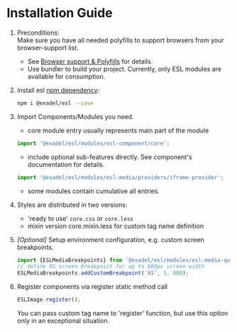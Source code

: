 # Installation Guide

<a name="content"></a>

1. Preconditions:  
  Make sure you have all needed polyfills to support browsers from your browser-support list. 
    - See [Browser support & Polyfills](./BROWSER_SUPPORT.md) for details.
    - Use bundler to build your project. Currently, only ESL modules are available for consumption.

2. Install esl [npm dependency](https://www.npmjs.com/package/@exadel/esl):
   ```bash
   npm i @exadel/esl --save
   ```

3. Import Components/Modules you need.
   - core module entry usually represents main part of the module
   ```typescript
   import '@exadel/esl/modules/esl-component/core';
   ```
   - include optional sub-features directly. See component's documentation for details.
   ```typescript
   import '@exadel/esl/modules/esl-media/providers/iframe-provider';
   ```
   - some modules contain cumulative all entries.

4. Styles are distributed in two versions:
   - 'ready to use' `core.css` or `core.less`
   - mixin version core.mixin.less for custom tag name definition

5. _[Optional]_ Setup environment configuration, e.g. custom screen breakpoints.
   ```typescript
   import {ESLMediaBreakpoints} from '@exadel/esl/modules/esl-media-query/core';
   // define XS screen breakpoint for up to 800px screen width
   ESLMediaBreakpoints.addCustomBreakpoint('XS', 1, 800);
   ```

6. Register components via register static method call
   ```typescript
   ESLImage.register();
   ```
   You can pass custom tag name to 'register' function, but use this option only in an exceptional situation.
